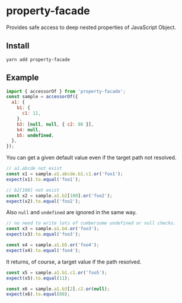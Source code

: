 # property-facade

Provides safe access to deep nested properties of JavaScript Object.

## Install

```
yarn add property-facade
```

## Example

```JavaScript
import { accessorOf } from 'property-facade';
const sample = accessorOf({
  a1: {
    b1: {
      c1: 11,
    },
    b3: [null, null, { c2: 88 }],
    b4: null,
    b5: undefined,
  },
});
```

You can get a given default value even if the target path not resolved.

```js
// a1.abcde not exist
const x1 = sample.a1.abcde.b1.c1.or('foo1');
expect(x1).to.equal('foo1');

// b2[100] not exist
const x2 = sample.a1.b2[100].or('foo2');
expect(x2).to.equal('foo2');

```

Also `null` and `undefined` are ignored in the same way.

```js
// no need to write lots of cumbersome undefined or null checks.
const x3 = sample.a1.b4.or('foo3');
expect(x3).to.equal('foo3');

const x4 = sample.a1.b5.or('foo4');
expect(x4).to.equal('foo4');
```

It returns, of course, a target value if the path resolved.

```js
const x5 = sample.a1.b1.c1.or('foo5');
expect(x5).to.equal(11);

const x6 = sample.a1.b3[2].c2.or(null);
expect(x6).to.equal(88);
```
